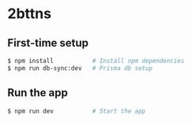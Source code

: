 # 2bttns

## First-time setup

```bash
$ npm install           # Install npm dependencies
$ npm run db-sync:dev   # Prisma db setup
```

## Run the app

```bash
$ npm run dev           # Start the app
```
